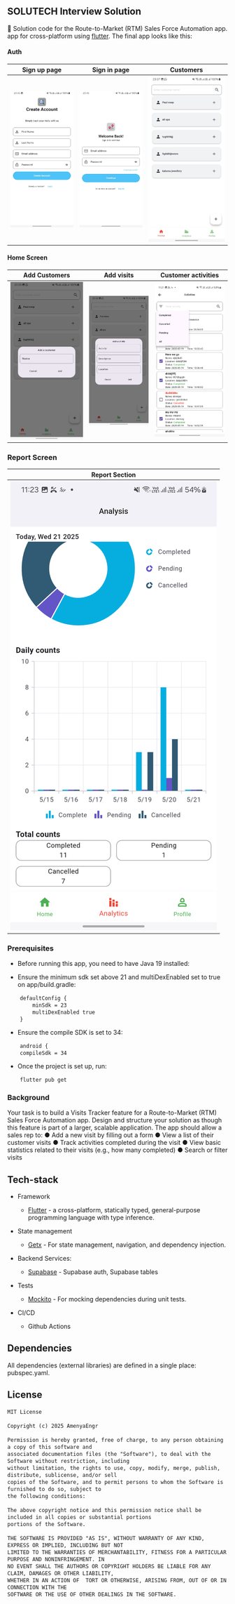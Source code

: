 ## SOLUTECH Interview Solution

👀 Solution code for the Route-to-Market (RTM) Sales Force Automation app. app for cross-platform
using [flutter](https://flutter.dev/).
The final app looks like this:

#### Auth

| Sign up page                          | Sign in page                          | Customers                           |
|---------------------------------------|---------------------------------------|-------------------------------------|
| ![Sign up screen](images/signUp.jpeg) | ![Sign in screen](images/signIn.jpeg) | ![customers](images/customers.jpeg) |

#### Home Screen

| Add Customers                             | Add visits                             | Customer activities                 |
|-------------------------------------------|----------------------------------------|-------------------------------------|
| ![add customers](images/addCustomer.jpeg) | ![add customers](images/addVisit.jpeg) | ![customers](images/activities.png) |

### Report Screen

| Report Section                                    |
|---------------------------------------------------|   
| ![Daily Report screen image](images/analysis.png) |

### Prerequisites

- Before running this app, you need to have Java 19 installed:

- Ensure the minimum sdk set above 21 and multiDexEnabled set to true on app/build.gradle:

```shell script
    defaultConfig {
        minSdk = 23
        multiDexEnabled true
    }
```

- Ensure the compile SDK is set to 34:

```shell script
    android {
    compileSdk = 34
```

- Once the project is set up, run:

```shell script
    flutter pub get
```

### Background

Your task is to build a Visits Tracker feature for a Route-to-Market (RTM) Sales Force Automation
app. Design and structure your solution as though this feature is part of a larger, scalable
application.
The app should allow a sales rep to:
● Add a new visit by filling out a form
● View a list of their customer visits
● Track activities completed during the visit
● View basic statistics related to their visits (e.g., how many completed)
● Search or filter visits

## Tech-stack

* Framework
    * [Flutter](https://flutter.dev/) - a cross-platform, statically typed, general-purpose
      programming language with type inference.

* State management
    * [Getx](https://chornthorn.github.io/getx-docs/) - For state management, navigation, and
      dependency injection.

* Backend Services:
    * [Supabase](https://supabase.com/) - Supabase auth, Supabase tables

* Tests
    * [Mockito]() - For mocking dependencies during unit tests.

* CI/CD
    * Github Actions

## Dependencies

All dependencies (external libraries) are defined in a single place: pubspec.yaml.

## License

```
MIT License

Copyright (c) 2025 AmenyaEngr

Permission is hereby granted, free of charge, to any person obtaining a copy of this software and
associated documentation files (the "Software"), to deal with the Software without restriction, including
without limitation, the rights to use, copy, modify, merge, publish, distribute, sublicense, and/or sell
copies of the Software, and to permit persons to whom the Software is furnished to do so, subject to
the following conditions:

The above copyright notice and this permission notice shall be included in all copies or substantial portions
portions of the Software.

THE SOFTWARE IS PROVIDED "AS IS", WITHOUT WARRANTY OF ANY KIND, EXPRESS OR IMPLIED, INCLUDING BUT NOT
LIMITED TO THE WARRANTIES OF MERCHANTABILITY, FITNESS FOR A PARTICULAR PURPOSE AND NONINFRINGEMENT. IN
NO EVENT SHALL THE AUTHORS OR COPYRIGHT HOLDERS BE LIABLE FOR ANY CLAIM, DAMAGES OR OTHER LIABILITY,
WHETHER IN AN ACTION OF  TORT OR OTHERWISE, ARISING FROM, OUT OF OR IN CONNECTION WITH THE
SOFTWARE OR THE USE OF OTHER DEALINGS IN THE SOFTWARE.
```
